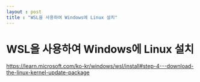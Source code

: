 ```yaml
---
layout : post
title : "WSL을 사용하여 Windows에 Linux 설치"
---
```


# WSL을 사용하여 Windows에 Linux 설치

https://learn.microsoft.com/ko-kr/windows/wsl/install#step-4---download-the-linux-kernel-update-package
